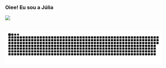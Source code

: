 ### Oiee! Eu sou a Júlia

 <div>
  <a href="https://github.com/juliagomess">
  <img height="180em" src="https://github-readme-stats.vercel.app/api?username=juliagomess&show_icons=true&theme=dracula&include_all_commits=true&count_private=true"/>
  <!-- <img height="180em" src="https://github-readme-stats.vercel.app/api/top-langs/?username=juliagomess&layout=compact&langs_count=7&theme=dracula"/> -->
</div>

##
 

<div> 
  <!-- <a href="https://instagram.com/disk4juh" target="_blank"><img src="https://img.shields.io/badge/-Instagram-%23E4405F?style=for-the-badge&logo=instagram&logoColor=white" target="_blank"></a>
  <a href="https://www.linkedin.com/in/j%C3%BAlia-gomes-383146209/" target="_blank"><img src="https://img.shields.io/badge/-LinkedIn-%230077B5?style=for-the-badge&logo=linkedin&logoColor=white" target="_blank"></a> -->
 
  ![Snake animation](https://github.com/juliagomess/juliagomess/blob/output/github-contribution-grid-snake.svg)
 
</div>


<!--
- 🔭 I’m currently working on ...
- 🌱 I’m currently learning ...
- 👯 I’m looking to collaborate on ...
- 🤔 I’m looking for help with ...
- 💬 Ask me about ...
- 📫 How to reach me: ...
- 😄 Pronouns: ...
- ⚡ Fun fact: ...
-->
